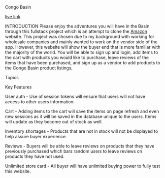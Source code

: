 Congo Basin

<a href="https://congobasin.herokuapp.com/#/">live link</a>

INTRODUCTION
Please enjoy the adventures you will have in the Basin through this fullstack project which is an attempt to clone the <a href="https://www.amazon.com/">Amazon</a> website. This project was chosen due to my background with working for wholesale companies and mainly wanted to work on the vendor side of the app. However, this website will show the buyer end that is more familiar with the majority of the world. You will be able to sign up and login, add items to the cart with products you would like to purchase, leave reviews of the items that have been purchased, and sign up as a vendor to add products to the Congo Basin product listings.

Topics

Key Features

User auth - Use of session tokens will ensure that users will not have access to other users information.

Cart - Adding items to the cart will save the items on page refresh and even new sessions as it will be saved in the database unique to the users. Items will update as they become out of stock as well.

Inventory shortages - Products that are not in stock will not be displayed to help assure buyer experience.

Reviews - Buyers will be able to leave reviews on products that they have previously purchased which bars random users to leave reviews on products they have not used.

Unlimited store card - All buyer will have unlimited buying power to fully test this website.